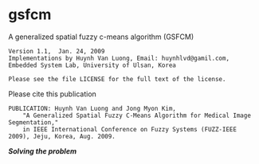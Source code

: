 # gsfcm
A generalized spatial fuzzy c-means algorithm (GSFCM)

    Version 1.1,  Jan. 24, 2009
    Implementations by Huynh Van Luong, Email: huynhlvd@gamil.com,
    Embedded System Lab, University of Ulsan, Korea
    
    Please see the file LICENSE for the full text of the license.

Please cite this publication

    PUBLICATION: Huynh Van Luong and Jong Myon Kim, 
        "A Generalized Spatial Fuzzy C-Means Algorithm for Medical Image Segmentation," 
        in IEEE International Conference on Fuzzy Systems (FUZZ-IEEE 2009), Jeju, Korea, Aug. 2009.
             
**_Solving the problem_**
